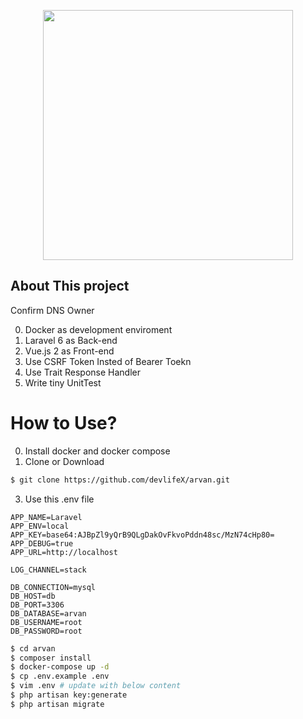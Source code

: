 <p align="center"><img src="https://res.cloudinary.com/dtfbvvkyp/image/upload/v1566331377/laravel-logolockup-cmyk-red.svg" width="400"></p>


## About This project
 Confirm DNS Owner
 
0) Docker as development enviroment 
1) Laravel 6 as Back-end  
2) Vue.js 2 as Front-end 
3) Use CSRF Token Insted of Bearer Toekn  
4) Use Trait Response Handler   
5) Write tiny UnitTest


How to Use?
========
0) Install docker and docker compose
1) Clone or Download 
```bash
$ git clone https://github.com/devlifeX/arvan.git
```
3) Use this .env file
```plain
APP_NAME=Laravel
APP_ENV=local
APP_KEY=base64:AJBpZl9yQrB9QLgDakOvFkvoPddn48sc/MzN74cHp80=
APP_DEBUG=true
APP_URL=http://localhost

LOG_CHANNEL=stack

DB_CONNECTION=mysql
DB_HOST=db
DB_PORT=3306
DB_DATABASE=arvan
DB_USERNAME=root
DB_PASSWORD=root
```

```bash
$ cd arvan
$ composer install
$ docker-compose up -d
$ cp .env.example .env
$ vim .env # update with below content
$ php artisan key:generate
$ php artisan migrate
```
